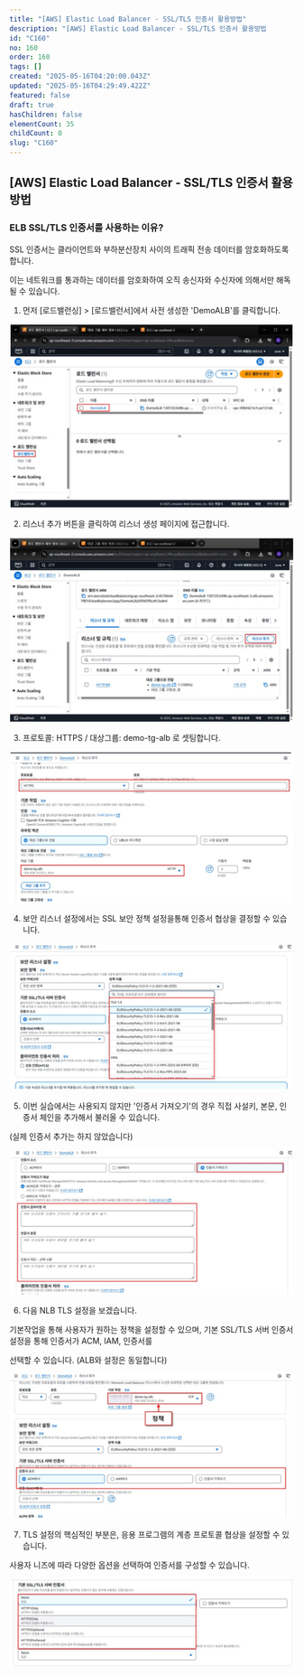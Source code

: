 ```yaml
---
title: "[AWS] Elastic Load Balancer - SSL/TLS 인증서 활용방법"
description: "[AWS] Elastic Load Balancer - SSL/TLS 인증서 활용방법        ELB SSL/TLS 인증서를 사용하는 이유?  SSL 인증서는 클라이언트와 부하분산장치 사이의 트래픽 전송 데이터를 암호화하도록 합니다.   이는 네트워크를 통과하는..."
id: "C160"
no: 160
order: 160
tags: []
created: "2025-05-16T04:20:00.043Z"
updated: "2025-05-16T04:29:49.422Z"
featured: false
draft: true
hasChildren: false
elementCount: 35
childCount: 0
slug: "C160"
---
```


## [AWS] Elastic Load Balancer - SSL/TLS 인증서 활용방법



### ELB SSL/TLS 인증서를 사용하는 이유?

SSL 인증서는 클라이언트와 부하분산장치 사이의 트래픽 전송 데이터를 암호화하도록 합니다. 

이는 네트워크를 통과하는 데이터를 암호화하여 오직 송신자와 수신자에 의해서만 해독 될 수 있습니다.



1. 먼저 [로드밸런싱] > [로드밸런서]에서 사전 생성한 'DemoALB'를 클릭합니다.

![file](/images/4f5dbf3db6d24a532f7ccf62b6bb94d5.jpg)



2. 리스너 추가 버튼을 클릭하여 리스너 생성 페이지에 접근합니다.

![file](/images/2549d7ca042b7163addaa326ab70738d.jpg)



3. 프로토콜: HTTPS / 대상그룹: demo-tg-alb 로 셋팅합니다.

![file](/images/2ac5c06b116ee1031a85c3811fdf2b96.jpg)



4. 보안 리스너 설정에서는 SSL 보안 정책 설정을통해 인증서 협상을 결정할 수 있습니다.

![file](/images/6f10cec18b16ee69e588d3cff1c7fc5f.jpg)



5. 이번 실습에서는 사용되지 않지만 '인증서 가져오기'의 경우 직접 사설키, 본문, 인증서 체인을 추가해서 불러올 수 있습니다. 

(실제 인증서 추가는 하지 않았습니다)

![file](/images/f3281678af8028723dff456367d152cb.jpg)



6. 다음 NLB TLS 설정을 보겠습니다.

기본작업을 통해 사용자가 원하는 정책을 설정할 수 있으며, 기본 SSL/TLS 서버 인증서 설정을 통해 인증서가 ACM, IAM, 인증서를 

선택할 수 있습니다. (ALB와 설정은 동일합니다)

![file](/images/40784c8938e3b0c83e9182ec6966b05b.jpg)



7. TLS 설정의 핵심적인 부분은,  응용 프로그램의 계층 프로토콜 협상을 설정할 수 있습니다. 

사용자 니즈에 따라 다양한 옵션을 선택하여 인증서를 구성할 수 있습니다.

![file](/images/07077f257f6d006fab12f7906d4dcd0e.jpg)
